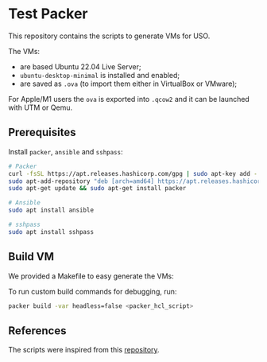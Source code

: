 # Test Packer

This repository contains the scripts to generate VMs for USO.

The VMs:
* are based Ubuntu 22.04 Live Server;
* `ubuntu-desktop-minimal` is installed and enabled;
* are saved as  `.ova` (to import them either in VirtualBox or VMware);

For Apple/M1 users the `ova` is exported into `.qcow2` and it
can be launched with UTM or Qemu.   

## Prerequisites

Install `packer`, `ansible` and `sshpass`:

```bash
# Packer
curl -fsSL https://apt.releases.hashicorp.com/gpg | sudo apt-key add -
sudo apt-add-repository "deb [arch=amd64] https://apt.releases.hashicorp.com $(lsb_release -cs) main"
sudo apt-get update && sudo apt-get install packer

# Ansible
sudo apt install ansible

# sshpass
sudo apt install sshpass
```

## Build VM

We provided a Makefile to easy generate the VMs:

To run custom build commands for debugging, run:

```bash
packer build -var headless=false <packer_hcl_script>
```

## References

The scripts were inspired from this [repository](https://gitlab.cs.pub.ro/SCGC/packer/-/tree/master).
